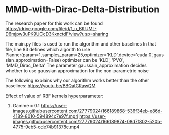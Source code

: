 # MMD-with-Dirac-Delta-Distribution
The research paper for this work can be found https://drive.google.com/file/d/1_u_BKUML-D6mjpw3uPK9UCcD3KxnctdF/view?usp=sharing

The main.py files is used to run the algorithm and other baselines
In that file, line 83 defines which algorith to use
Planner(param=1,samples_param=25,optimizer='KLD',device='cuda:0',gaussian_approximation=False)
optimizer can be 'KLD', 'PVO', 'MMD_Dirac_Delta'
The parameter gaussain_approximation decides whether to use gaussian approximation for the non-parametric noise

The following explains why our algorithm works better than the other baselines:
https://youtu.be/BBQatGRawQM

Effect of value of RBF kernels hyperparameter:
1. Gamme = 0.1
https://user-images.githubusercontent.com/27779024/166189868-536f34eb-e86d-4189-8010-594894c7e97f.mp4
https://user-images.githubusercontent.com/27779024/166189874-08d7f802-520b-4775-9eb5-cde74b91378c.mp4

